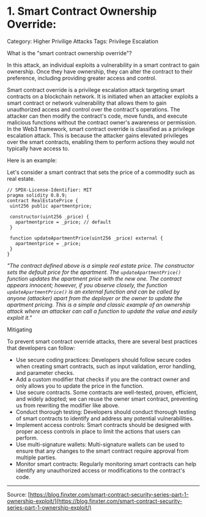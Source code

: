 # 1. Smart Contract Ownership Override:

Category: Higher Privilige Attacks
Tags: Privilege Escalation

What is the "smart contract ownership override"?

In this attack, an individual exploits a vulnerability in a smart contract to gain ownership. Once they have ownership, they can alter the contract to their preference, including providing greater access and control.

Smart contract override is a privilege escalation attack targeting smart contracts on a blockchain network. It is initiated when an attacker exploits a smart contract or network vulnerability that allows them to gain unauthorized access and control over the contract's operations. The attacker can then modify the contract's code, move funds, and execute malicious functions without the contract owner's awareness or permission. In the Web3 framework, smart contract override is classified as a privilege escalation attack. This is because the attacker gains elevated privileges over the smart contracts, enabling them to perform actions they would not typically have access to.

Here is an example:

Let's consider a smart contract that sets the price of a commodity such as real estate.

```
// SPDX-License-Identifier: MIT
pragma solidity 0.8.9;
contract RealEstatePrice {
 uint256 public apartmentprice;

 constructor(uint256 _price) {
   apartmentprice = _price; // default
 }

 function updateApartmentPrice(uint256 _price) external {
   apartmentprice = _price;
 }
}

```

*"The contract defined above is a simple real estate price. The constructor sets the default price for the apartment. The `updateApartmentPrice()` function updates the apartment price with the new one. The contract appears innocent; however, if you observe closely, the function `updateApartmentPrice()` is an external function and can be called by anyone (attacker) apart from the deployer or the owner to update the apartment pricing. This is a simple and classic example of an ownership attack where an attacker can call a function to update the value and easily exploit it."*

Mitigating

To prevent smart contract override attacks, there are several best practices that developers can follow:

- Use secure coding practices: Developers should follow secure codes when creating smart contracts, such as input validation, error handling, and parameter checks.
- Add a custom modifier that checks if you are the contract owner and only allows you to update the price in the function.
- Use secure contracts. Some contracts are well-tested, proven, efficient, and widely adopted; we can reuse the owner smart contract, preventing us from rewriting the modifier like above.
- Conduct thorough testing: Developers should conduct thorough testing of smart contracts to identify and address any potential vulnerabilities.
- Implement access controls: Smart contracts should be designed with proper access controls in place to limit the actions that users can perform.
- Use multi-signature wallets: Multi-signature wallets can be used to ensure that any changes to the smart contract require approval from multiple parties.
- Monitor smart contracts: Regularly monitoring smart contracts can help identify any unauthorized access or modifications to the contract's code.

---

Source: [https://blog.finxter.com/smart-contract-security-series-part-1-ownership-exploit/](https://blog.finxter.com/smart-contract-security-series-part-1-ownership-exploit/)